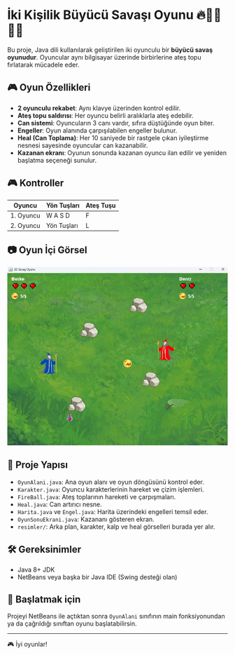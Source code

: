 # İki Kişilik Büyücü Savaşı Oyunu 🔥🧙‍♂️🧙‍♀️

Bu proje, Java dili kullanılarak geliştirilen iki oyunculu bir **büyücü savaş oyunudur**. Oyuncular aynı bilgisayar üzerinde birbirlerine ateş topu fırlatarak mücadele eder.

## 🎮 Oyun Özellikleri

- **2 oyunculu rekabet**: Aynı klavye üzerinden kontrol edilir.
- **Ateş topu saldırısı**: Her oyuncu belirli aralıklarla ateş edebilir.
- **Can sistemi**: Oyuncuların 3 canı vardır, sıfıra düştüğünde oyun biter.
- **Engeller**: Oyun alanında çarpışılabilen engeller bulunur.
- **Heal (Can Toplama)**: Her 10 saniyede bir rastgele çıkan iyileştirme nesnesi sayesinde oyuncular can kazanabilir.
- **Kazanan ekranı**: Oyunun sonunda kazanan oyuncu ilan edilir ve yeniden başlatma seçeneği sunulur.

## 🎮 Kontroller

| Oyuncu | Yön Tuşları | Ateş Tuşu |
|--------|-------------|------------|
| 1. Oyuncu | W A S D | F |
| 2. Oyuncu | Yön Tuşları | L |

## 📷 Oyun İçi Görsel

![Oyun ekran görüntüsü](ss.png)

## 📁 Proje Yapısı

- `OyunAlani.java`: Ana oyun alanı ve oyun döngüsünü kontrol eder.
- `Karakter.java`: Oyuncu karakterlerinin hareket ve çizim işlemleri.
- `FireBall.java`: Ateş toplarının hareketi ve çarpışmaları.
- `Heal.java`: Can artırıcı nesne.
- `Harita.java` ve `Engel.java`: Harita üzerindeki engelleri temsil eder.
- `OyunSonuEkrani.java`: Kazananı gösteren ekran.
- `resimler/`: Arka plan, karakter, kalp ve heal görselleri burada yer alır.

## 🛠️ Gereksinimler

- Java 8+ JDK
- NetBeans veya başka bir Java IDE (Swing desteği olan)

## 🚀 Başlatmak için

Projeyi NetBeans ile açtıktan sonra `OyunAlani` sınıfının main fonksiyonundan ya da çağrıldığı sınıftan oyunu başlatabilirsin.

---

🎮 İyi oyunlar!
